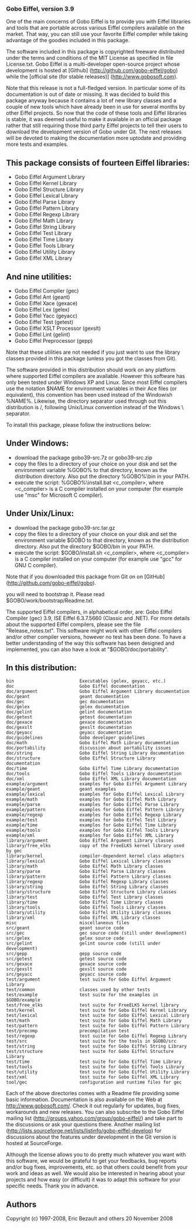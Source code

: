 ### Gobo Eiffel, version 3.9

One of the main concerns of Gobo Eiffel is to provide you with Eiffel libraries and tools that are portable across various Eiffel compilers available on the market. That way, you can still use your favorite Eiffel compiler while taking advantage of the goodies included in this package.

The software included in this package is copyrighted freeware distributed under the terms and conditions of the MIT License as specified in file License.txt. Gobo Eiffel is a multi-developer open-source project whose development is hosted at [Github] (http://github.com/gobo-eiffel/gobo) while the [official site
(for stable releases)] (http://www.gobosoft.com).

Note that this release is not a full-fledged version. In particular some of its documentation is out of date or missing. It was decided to build this package anyway because it contains a lot of new library classes and a couple of new tools which have already been in use for several months by other Eiffel projects. So now that the code of these tools and Eiffel libraries is stable, it was deemed useful to make it available in an official package rather that still requiring those third party Eiffel projects to tell their users to download the development version of Gobo
under Git. The next releases will be devoted to making the documentation more uptodate and providing more tests and examples.

## This package consists of fourteen Eiffel libraries:

+ Gobo Eiffel Argument Library
+ Gobo Eiffel Kernel Library
+ Gobo Eiffel Structure Library
+ Gobo Eiffel Lexical Library
+ Gobo Eiffel Parse Library
+ Gobo Eiffel Pattern Library
+ Gobo Eiffel Regexp Library
+ Gobo Eiffel Math Library
+ Gobo Eiffel String Library
+ Gobo Eiffel Test Library
+ Gobo Eiffel Time Library
+ Gobo Eiffel Tools Library
+ Gobo Eiffel Utility Library
+ Gobo Eiffel XML Library

## And nine utilities:

+ Gobo Eiffel Compiler (gec)
+ Gobo Eiffel Ant (geant)
+ Gobo Eiffel Xace (gexace)
+ Gobo Eiffel Lex (gelex)
+ Gobo Eiffel Yacc (geyacc)
+ Gobo Eiffel Test (getest)
+ Gobo Eiffel XSLT Processor (gexslt)
+ Gobo Eiffel Lint (gelint)
+ Gobo Eiffel Preprocessor (gepp)

Note that these utilities are not needed if you just want to use the library classes provided in this package (unless you got the classes from Git).

The software provided in this distribution should work on any platform where supported Eiffel compilers are available. However this software has only been tested under Windows XP and Linux. Since most Eiffel compilers use the notation $NAME for environment variables in their Ace files (or equivalent), this convention has been used instead of the Windowish %NAME%. Likewise, the directory separator used through out this distribution is /, following Unix/Linux convention instead of the Windows \ separator.

To install this package, please follow the instructions below:

## Under Windows:

+ download the package gobo39-src.7z or gobo39-src.zip
+ copy the files to a directory of your choice on your disk and set the environment variable %GOBO% to that directory, known as the distribution directory. Also put the directory %GOBO%\bin in your PATH.
+ execute the script: %GOBO%\install.bat <c_compiler>, where <c_compiler> is a C compiler installed on your computer (for example use "msc" for Microsoft C compiler).

## Under Unix/Linux:

+ download the package gobo39-src.tar.gz
+ copy the files to a directory of your choice on your disk and set the environment variable $GOBO to that directory, known as the distribution directory. Also put the directory $GOBO/bin in your PATH.
+ execute the script: $GOBO/install.sh <c_compiler>, where <c_compiler> is a C compiler installed on your computer (for example use "gcc" for GNU C compiler).

Note that if you downloaded this package from Git on on [GitHub] (http://github.com/gobo-eiffel/gobo).

you will need to bootstrap it. Please read $GOBO/work/bootstrap/Readme.txt.

The supported Eiffel compilers, in alphabetical order, are: Gobo Eiffel Compiler (gec) 3.9, ISE Eiffel 6.3.7.5660 (Classic and .NET). For more details about the supported Eiffel compilers, please see the file "Release_notes.txt". This software might work with other Eiffel compilers and/or other compiler versions, however no test has been done. To have a better understanding of the way this software has been designed and implemented, you can also have a look at "$GOBO/doc/portability".

## In this distribution:

    bin                         Executables (gelex, geyacc, etc.)
    doc                         Gobo Eiffel documentation
    doc/argument                Gobo Eiffel Argument Library documentation
    doc/geant                   geant documentation
    doc/gec                     gec documentation
    doc/gelex                   gelex documentation
    doc/gelint                  gelint documentation
    doc/getest                  getest documentation
    doc/gexace                  gexace documentation
    doc/gexslt                  gexslt documentation
    doc/geyacc                  geyacc documentation
    doc/guidelines              Gobo developer guidelines
    doc/math                    Gobo Eiffel Math Library documentation
    doc/portability             discussion about portability issues
    doc/string                  Gobo Eiffel String Library documentation
    doc/structure               Gobo Eiffel Structure Library documentation
    doc/time                    Gobo Eiffel Time Library documentation
    doc/tools                   Gobo Eiffel Tools Library documentation
    doc/xml                     Gobo Eiffel XML Library documentation
    example/argument            examples for Gobo Eiffel Argument Library
    example/geant               geant examples
    example/lexical             examples for Gobo Eiffel Lexical Library
    example/math                examples for Gobo Eiffel Math Library
    example/parse               examples for Gobo Eiffel Parse Library
    example/pattern             examples for Gobo Eiffel Pattern Library
    example/regexp              examples for Gobo Eiffel Regexp Library
    example/test                examples for Gobo Eiffel Test Library
    example/time                examples for Gobo Eiffel Time Library
    example/tools               examples for Gobo Eiffel Tools Library
    example/xml                 examples for Gobo Eiffel XML Library
    library/argument            Gobo Eiffel Argument Library classes
    library/free_elks           copy of the FreeELKS kernel library used by gec
    library/kernel              compiler-dependent kernel class adapters
    library/lexical             Gobo Eiffel Lexical Library classes
    library/math                Gobo Eiffel Math Library classes
    library/parse               Gobo Eiffel Parse Library classes
    library/pattern             Gobo Eiffel Pattern Library classes
    library/regexp              Gobo Eiffel Regexp Library classes
    library/string              Gobo Eiffel String Library classes
    library/structure           Gobo Eiffel Structure Library classes
    library/test                Gobo Eiffel Test Library classes
    library/time                Gobo Eiffel Time Library classes
    library/tools               Gobo Eiffel Tools Library classes
    library/utility             Gobo Eiffel Utility Library classes
    library/xml                 Gobo Eiffel XML Library classes
    misc                        miscellaneous files
    src/geant                   geant source code
    src/gec                     gec source code (still under development)
    src/gelex                   gelex source code
    src/gelint                  gelint source code (still under development)
    src/gepp                    gepp source code
    src/getest                  getest source code
    src/gexace                  gexace source code
    src/gexslt                  gexslt source code
    src/geyacc                  geyacc source code
    test/argument               test suite for Gobo Eiffel Argument Library
    test/common                 classes used by other tests
    test/example                test suite for the examples in $GOBO/example
    test/free_elks              test suite for FreeELKS kernel library
    test/kernel                 test suite for Gobo Eiffel Kernel Library
    test/lexical                test suite for Gobo Eiffel Lexical Library
    test/math                   test suite for Gobo Eiffel Math Library
    test/pattern                test suite for Gobo Eiffel Pattern Library
    test/precomp                precompilation test
    test/regexp                 test suite for Gobo Eiffel Regexp Library
    test/src                    test suite for the tools in $GOBO/src
    test/string                 test suite for Gobo Eiffel String Library
    test/structure              test suite for Gobo Eiffel Structure Library
    test/time                   test suite for Gobo Eiffel Time Library
    test/tools                  test suite for Gobo Eiffel Tools Library
    test/utility                test suite for Gobo Eiffel Utility Library
    test/xml                    test suite for Gobo Eiffel XML Library
    tool/gec                    configuration and runtime files for gec

Each of the above directories comes with a Readme file providing some basic information. Documentation is also available on the Web at http://www.gobosoft.com/. Check it out regularly for updates, bug fixes, workarounds and new releases. You can also subscribe to the Gobo Eiffel mailing list (http://groups.yahoo.com/group/gobo-eiffel/) and take part to the discussions or ask your questions there. Another mailing list (http://lists.sourceforge.net/lists/listinfo/gobo-eiffel-develop) for discussions about the features under development in the Git version is hosted at SourceForge.

Although the license allows you to do pretty much whatever you want with this software, we would be grateful to get your feedbacks, bug reports and/or bug fixes, improvements, etc. so that others could benefit from your work and ideas as well. We would also be interested in hearing about your projects and how easy (or difficult) it was to adapt this software for your specific needs. Thank you in advance.

## Authors 
Copyright (c) 1997-2008, Eric Bezault and others 20 November 2008
